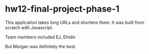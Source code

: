 # hw12-final-project-phase-1

This application takes long URLs and shortens them. It was built from scratch with Javascript.


Team members included EJ, Ehidin

But Morgan was definitely the best.

